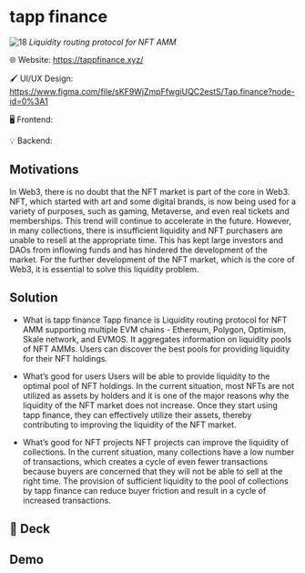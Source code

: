 # tapp finance
![18](https://user-images.githubusercontent.com/45459057/200147178-745b6000-a661-4a48-8d11-286bc35fd8d9.png)
<i>Liquidity routing protocol for NFT AMM</i>

🌐 Website: <https://tappfinance.xyz/>

🖌️ UI/UX Design: <https://www.figma.com/file/sKF9WjZmpFfwgiUQC2estS/Tap.finance?node-id=0%3A1>

🖥️ Frontend: <URL>

💡 Backend: <URL>

## Motivations
In Web3, there is no doubt that the NFT market is part of the core in Web3. NFT, which started with art and some digital brands, is now being used for a variety of purposes, such as gaming, Metaverse, and even real tickets and memberships. This trend will continue to accelerate in the future. 
However, in many collections, there is insufficient liquidity and NFT purchasers are unable to resell at the appropriate time. This has kept large investors and DAOs from inflowing funds and has hindered the development of the market. For the further development of the NFT market, which is the core of Web3, it is essential to solve this liquidity problem. 


## Solution
- What is tapp finance
Tapp finance is Liquidity routing protocol for NFT AMM supporting multiple EVM chains - Ethereum, Polygon, Optimism, Skale network, and EVMOS. It aggregates information on liquidity pools of NFT AMMs. Users can discover the best pools for providing liquidity for their NFT holdings. 

 
- What’s good for users
Users will be able to provide liquidity to the optimal pool of NFT holdings. In the current situation, most NFTs are not utilized as assets by holders and it is one of the major reasons why the liquidity of the NFT market does not increase. Once they start using tapp finance, they can effectively utilize their assets, thereby contributing to improving the liquidity of the NFT market.  
  
 
- What’s good for NFT projects
NFT projects can improve the liquidity of collections. In the current situation, many collections have a low number of transactions, which creates a cycle of even fewer transactions because buyers are concerned that they will not be able to sell at the right time. The provision of sufficient liquidity to the pool of collections by tapp finance can reduce buyer friction and result in a cycle of increased transactions. 



## 📑 Deck



## Demo

